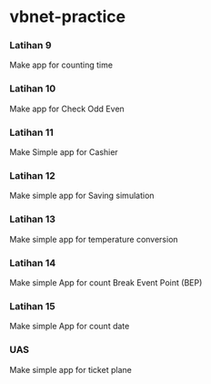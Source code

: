 # vbnet-practice

<h3>Latihan 9 </h3>
Make app for counting time

<h3>Latihan 10 </h3>

Make app for Check Odd Even

<h3>Latihan 11 </h3>

Make Simple app for Cashier

<h3>Latihan 12</h3>
Make simple app for Saving simulation

<h3>Latihan 13</h3>
Make simple app for temperature conversion

<h3>Latihan 14</h3>
Make simple App for count Break Event Point (BEP)

<h3> Latihan 15 </h3>
Make simple App for count date

<h3> UAS </h3>
Make simple app for ticket plane